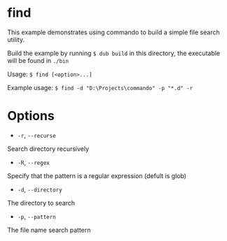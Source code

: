 find
====

This example demonstrates using commando to build a simple file search utility.

Build the example by running `$ dub build` in this directory, the executable will be found in `./bin`

Usage: `$ find [<option>...]`

Example usage: `$ find -d "D:\Projects\commando" -p "*.d" -r`

Options
=======

- `-r`, `--recurse`

Search directory recursively

- `-R`, `--regex`

Specify that the pattern is a regular expression (defult is glob)

- `-d`, `--directory`

The directory to search

- `-p`, `--pattern`

The file name search pattern